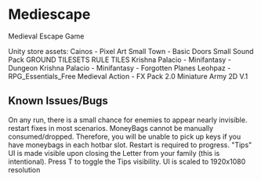 # Mediescape
Medieval Escape Game

Unity store assets:
	Cainos - Pixel Art Small Town - Basic
	Doors Small Sound Pack
	GROUND TILESETS RULE TILES
	Krishna Palacio - Minifantasy - Dungeon
	Krishna Palacio - Minifantasy - Forgotten Planes
	Leohpaz - RPG_Essentials_Free
	Medieval Action - FX Pack 2.0
	Miniature Army 2D V.1

## Known Issues/Bugs
On any run, there is a small chance for enemies to appear nearly invisible.
	restart fixes in most scenarios.
MoneyBags cannot be manually consumed/dropped. Therefore, you will be unable to pick up keys if you have moneybags in each hotbar slot.
	Restart is required to progress.
"Tips" UI is made visible upon closing the Letter from your family (this is intentional).
	Press T to toggle the Tips visibility.
UI is scaled to 1920x1080 resolution
